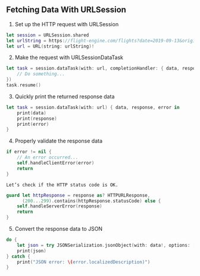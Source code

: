 ## Fetching Data With URLSession

1. Set up the HTTP request with URLSession

```swift
let session = URLSession.shared
let urlString = https://flight-engine.com/flights?date=2019-09-13&origin=lax&destination=dfw
let url = URL(string: urlString)!
```
	
2. Make the request with URLSessionDataTask

```swift
let task = session.dataTask(with: url, completionHandler: { data, response, error in
    // Do something...
})
task.resume()
```

3. Quickly print the returned response data

```swift
let task = session.dataTask(with: url) { data, response, error in
    print(data)
    print(response)
    print(error)
}
```

4. Properly validate the response data

```swift
if error != nil {
    // An error occurred...   
    self.handleClientError(error)
    return
}
```
	Let’s check if the HTTP status code is OK. 

```swift
guard let httpResponse = response as? HTTPURLResponse,
      (200...299).contains(httpResponse.statusCode) else {
    self.handleServerError(response)
    return
}
```

5. Convert the response data to JSON

```swift
do {
    let json = try JSONSerialization.jsonObject(with: data!, options: [])
    print(json)
} catch {
    print("JSON error: \(error.localizedDescription)")
}
```
